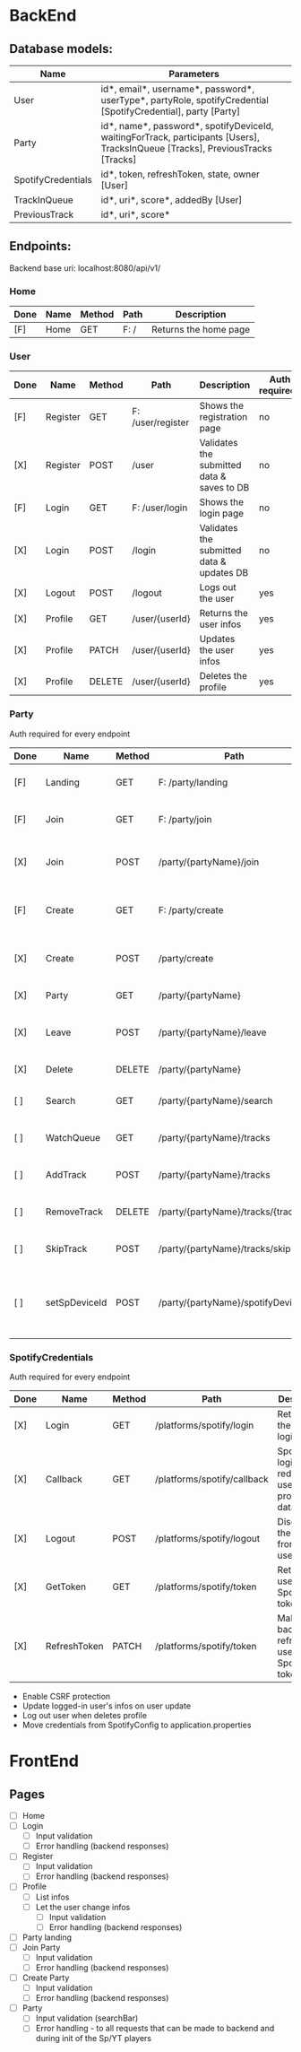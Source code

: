 # BackEnd

## Database models:

| Name               | Parameters                                                                                                                        |
|--------------------|-----------------------------------------------------------------------------------------------------------------------------------|
| User               | id\*, email\*, username\*, password\*, userType\*, partyRole, spotifyCredential [SpotifyCredential], party [Party]                |
| Party              | id\*, name\*, password\*, spotifyDeviceId, waitingForTrack, participants [Users], TracksInQueue [Tracks], PreviousTracks [Tracks] |
| SpotifyCredentials | id\*, token, refreshToken, state, owner [User]                                                                                    |
| TrackInQueue       | id\*, uri\*, score\*, addedBy [User]                                                                                              |
| PreviousTrack      | id\*, uri\*, score\*                                                                                                              |

## Endpoints:

Backend base uri:
localhost:8080/api/v1/

### Home

| Done | Name | Method | Path | Description           |
|------|------|--------|------|-----------------------|
| [F]  | Home | GET    | F: / | Returns the home page |

### User

| Done | Name     | Method | Path              | Description                                | Auth required? |
|------|----------|--------|-------------------|--------------------------------------------|----------------|
| [F]  | Register | GET    | F: /user/register | Shows the registration page                | no             |
| [X]  | Register | POST   | /user             | Validates the submitted data & saves to DB | no             |
| [F]  | Login    | GET    | F: /user/login    | Shows the login page                       | no             |
| [X]  | Login    | POST   | /login            | Validates the submitted data & updates DB  | no             |
| [X]  | Logout   | POST   | /logout           | Logs out the user                          | yes            |
| [X]  | Profile  | GET    | /user/{userId}    | Returns the user infos                     | yes            |
| [X]  | Profile  | PATCH  | /user/{userId}    | Updates the user infos                     | yes            |
| [X]  | Profile  | DELETE | /user/{userId}    | Deletes the profile                        | yes            |

### Party

Auth required for every endpoint

| Done | Name          | Method | Path                                | Description                                       |
|------|---------------|--------|-------------------------------------|---------------------------------------------------|
| [F]  | Landing       | GET    | F: /party/landing                   | Returns the create/join page                      |
| [F]  | Join          | GET    | F: /party/join                      | Returns the party login page                      |
| [X]  | Join          | POST   | /party/{partyName}/join             | Validates the submitted data                      |
| [F]  | Create        | GET    | F: /party/create                    | Returns the party creation page                   |
| [X]  | Create        | POST   | /party/create                       | Validates the submitted data                      |
| [X]  | Party         | GET    | /party/{partyName}                  | Returns the party infos                           |
| [X]  | Leave         | POST   | /party/{partyName}/leave            | Removes the user from the party                   |
| [X]  | Delete        | DELETE | /party/{partyName}                  | Deletes the party                                 |
| [ ]  | Search        | GET    | /party/{partyName}/search           | Returns the search results                        |
| [ ]  | WatchQueue    | GET    | /party/{partyName}/tracks           | Returns the tracks in queue                       |
| [ ]  | AddTrack      | POST   | /party/{partyName}/tracks           | Adds a track to the queue                         |
| [ ]  | RemoveTrack   | DELETE | /party/{partyName}/tracks/{trackId} | Removes a track form the queue                    |
| [ ]  | SkipTrack     | POST   | /party/{partyName}/tracks/skip      | Skips the current track                           |
| [ ]  | setSpDeviceId | POST   | /party/{partyName}/spotifyDeviceId  | Sets the Spotify Web Playback's device at backend |

### SpotifyCredentials

Auth required for every endpoint

| Done | Name         | Method | Path                        | Description                                             |
|------|--------------|--------|-----------------------------|---------------------------------------------------------|
| [X]  | Login        | GET    | /platforms/spotify/login    | Retrieves the Spotify login link                        |
| [X]  | Callback     | GET    | /platforms/spotify/callback | Spotify login page redirects users here, processes data |
| [X]  | Logout       | POST   | /platforms/spotify/logout   | Disconnects the Spotify from the user                   |
| [X]  | GetToken     | GET    | /platforms/spotify/token    | Returns the user's Spotify token                        |
| [X]  | RefreshToken | PATCH  | /platforms/spotify/token    | Makes the backend refresh the user's Spotify token      |

* Enable CSRF protection
* Update logged-in user's infos on user update
* Log out user when deletes profile
* Move credentials from SpotifyConfig to application.properties

# FrontEnd

## Pages

- [ ] Home
- [ ] Login
    - [ ] Input validation
    - [ ] Error handling (backend responses)
- [ ] Register
    - [ ] Input validation
    - [ ] Error handling (backend responses)
- [ ] Profile
    - [ ] List infos
    - [ ] Let the user change infos
        - [ ] Input validation
        - [ ] Error handling (backend responses)
- [ ] Party landing
- [ ] Join Party
    - [ ] Input validation
    - [ ] Error handling (backend responses)
- [ ] Create Party
    - [ ] Input validation
    - [ ] Error handling (backend responses)
- [ ] Party
    - [ ] Input validation (searchBar)
    - [ ] Error handling - to all requests that can be made to backend and during init of the Sp/YT players
